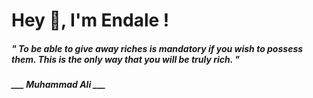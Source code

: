 <h1 title="head"> Hey 👋, I'm Endale !</h1>

**<h5><i>" To be able to give away riches is mandatory if you wish to possess them. This is the only way that you will be truly rich. "</i></h5>**

*<b>___ Muhammad Ali ___</b>*
